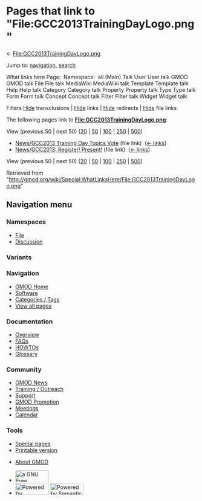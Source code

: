<div id="mw-page-base" class="noprint">

</div>

<div id="mw-head-base" class="noprint">

</div>

<div id="content" class="mw-body" role="main">

<span id="top"></span>

<div id="mw-js-message" style="display:none;">

</div>



# <span dir="auto">Pages that link to "File:GCC2013TrainingDayLogo.png"</span>

<div id="bodyContent">

<div id="contentSub">

←
[File:GCC2013TrainingDayLogo.png](/wiki/File:GCC2013TrainingDayLogo.png "File:GCC2013TrainingDayLogo.png")

</div>

<div id="jump-to-nav" class="mw-jump">

Jump to: [navigation](#mw-navigation), [search](#p-search)

</div>

<div id="mw-content-text">

What links here Page:  Namespace:  all (Main) Talk User User talk GMOD
GMOD talk File File talk MediaWiki MediaWiki talk Template Template talk
Help Help talk Category Category talk Property Property talk Type Type
talk Form Form talk Concept Concept talk Filter Filter talk Widget
Widget talk

Filters
[Hide](/mediawiki/index.php?title=Special:WhatLinksHere/File:GCC2013TrainingDayLogo.png&hidetrans=1 "Special:WhatLinksHere/File:GCC2013TrainingDayLogo.png")
transclusions \|
[Hide](/mediawiki/index.php?title=Special:WhatLinksHere/File:GCC2013TrainingDayLogo.png&hidelinks=1 "Special:WhatLinksHere/File:GCC2013TrainingDayLogo.png")
links \|
[Hide](/mediawiki/index.php?title=Special:WhatLinksHere/File:GCC2013TrainingDayLogo.png&hideredirs=1 "Special:WhatLinksHere/File:GCC2013TrainingDayLogo.png")
redirects \|
[Hide](/mediawiki/index.php?title=Special:WhatLinksHere/File:GCC2013TrainingDayLogo.png&hideimages=1 "Special:WhatLinksHere/File:GCC2013TrainingDayLogo.png")
file links

The following pages link to
**[File:GCC2013TrainingDayLogo.png](/wiki/File:GCC2013TrainingDayLogo.png "File:GCC2013TrainingDayLogo.png")**:

View (previous 50 \| next 50)
([20](/mediawiki/index.php?title=Special:WhatLinksHere/File:GCC2013TrainingDayLogo.png&limit=20 "Special:WhatLinksHere/File:GCC2013TrainingDayLogo.png")
\|
[50](/mediawiki/index.php?title=Special:WhatLinksHere/File:GCC2013TrainingDayLogo.png&limit=50 "Special:WhatLinksHere/File:GCC2013TrainingDayLogo.png")
\|
[100](/mediawiki/index.php?title=Special:WhatLinksHere/File:GCC2013TrainingDayLogo.png&limit=100 "Special:WhatLinksHere/File:GCC2013TrainingDayLogo.png")
\|
[250](/mediawiki/index.php?title=Special:WhatLinksHere/File:GCC2013TrainingDayLogo.png&limit=250 "Special:WhatLinksHere/File:GCC2013TrainingDayLogo.png")
\|
[500](/mediawiki/index.php?title=Special:WhatLinksHere/File:GCC2013TrainingDayLogo.png&limit=500 "Special:WhatLinksHere/File:GCC2013TrainingDayLogo.png"))

- [News/GCC2013 Training Day Topics
  Vote](/wiki/News/GCC2013_Training_Day_Topics_Vote "News/GCC2013 Training Day Topics Vote")
  (file link) ‎ <span class="mw-whatlinkshere-tools">([←
  links](/mediawiki/index.php?title=Special:WhatLinksHere&target=News%2FGCC2013+Training+Day+Topics+Vote "Special:WhatLinksHere"))</span>
- [News/GCC2013: Register!
  Present!](/wiki/News/GCC2013:_Register!_Present! "News/GCC2013: Register! Present!")
  (file link) ‎ <span class="mw-whatlinkshere-tools">([←
  links](/mediawiki/index.php?title=Special:WhatLinksHere&target=News%2FGCC2013%3A+Register%21+Present%21 "Special:WhatLinksHere"))</span>

View (previous 50 \| next 50)
([20](/mediawiki/index.php?title=Special:WhatLinksHere/File:GCC2013TrainingDayLogo.png&limit=20 "Special:WhatLinksHere/File:GCC2013TrainingDayLogo.png")
\|
[50](/mediawiki/index.php?title=Special:WhatLinksHere/File:GCC2013TrainingDayLogo.png&limit=50 "Special:WhatLinksHere/File:GCC2013TrainingDayLogo.png")
\|
[100](/mediawiki/index.php?title=Special:WhatLinksHere/File:GCC2013TrainingDayLogo.png&limit=100 "Special:WhatLinksHere/File:GCC2013TrainingDayLogo.png")
\|
[250](/mediawiki/index.php?title=Special:WhatLinksHere/File:GCC2013TrainingDayLogo.png&limit=250 "Special:WhatLinksHere/File:GCC2013TrainingDayLogo.png")
\|
[500](/mediawiki/index.php?title=Special:WhatLinksHere/File:GCC2013TrainingDayLogo.png&limit=500 "Special:WhatLinksHere/File:GCC2013TrainingDayLogo.png"))

</div>

<div class="printfooter">

Retrieved from
"<http://gmod.org/wiki/Special:WhatLinksHere/File:GCC2013TrainingDayLogo.png>"

</div>

<div id="catlinks" class="catlinks catlinks-allhidden">

</div>

<div class="visualClear">

</div>

</div>

</div>

<div id="mw-navigation">

## Navigation menu

<div id="mw-head">



<div id="left-navigation">

<div id="p-namespaces" class="vectorTabs" role="navigation"
aria-labelledby="p-namespaces-label">

### Namespaces

- <span id="ca-nstab-image"><a href="/wiki/File:GCC2013TrainingDayLogo.png" accesskey="c"
  title="View the file page [c]">File</a></span>
- <span id="ca-talk"><a
  href="/mediawiki/index.php?title=File_talk:GCC2013TrainingDayLogo.png&amp;action=edit&amp;redlink=1"
  accesskey="t"
  title="Discussion about the content page [t]">Discussion</a></span>

</div>

<div id="p-variants" class="vectorMenu emptyPortlet" role="navigation"
aria-labelledby="p-variants-label">

### 

### Variants[](#)

<div class="menu">

</div>

</div>

</div>

<div id="right-navigation">





</div>



</div>

</div>

</div>

<div id="mw-panel">

<div id="p-logo" role="banner">

<a href="/wiki/Main_Page"
style="background-image: url(http://gmod.org/images/GMOD-cogs.png);"
title="Visit the main page"></a>

</div>

<div id="p-Navigation" class="portal" role="navigation"
aria-labelledby="p-Navigation-label">

### Navigation

<div class="body">

- <span id="n-GMOD-Home">[GMOD Home](/wiki/Main_Page)</span>
- <span id="n-Software">[Software](/wiki/GMOD_Components)</span>
- <span id="n-Categories-.2F-Tags">[Categories /
  Tags](/wiki/Categories)</span>
- <span id="n-View-all-pages">[View all
  pages](/wiki/Special:AllPages)</span>

</div>

</div>

<div id="p-Documentation" class="portal" role="navigation"
aria-labelledby="p-Documentation-label">

### Documentation

<div class="body">

- <span id="n-Overview">[Overview](/wiki/Overview)</span>
- <span id="n-FAQs">[FAQs](/wiki/Category:FAQ)</span>
- <span id="n-HOWTOs">[HOWTOs](/wiki/Category:HOWTO)</span>
- <span id="n-Glossary">[Glossary](/wiki/Glossary)</span>

</div>

</div>

<div id="p-Community" class="portal" role="navigation"
aria-labelledby="p-Community-label">

### Community

<div class="body">

- <span id="n-GMOD-News">[GMOD News](/wiki/GMOD_News)</span>
- <span id="n-Training-.2F-Outreach">[Training /
  Outreach](/wiki/Training_and_Outreach)</span>
- <span id="n-Support">[Support](/wiki/Support)</span>
- <span id="n-GMOD-Promotion">[GMOD
  Promotion](/wiki/GMOD_Promotion)</span>
- <span id="n-Meetings">[Meetings](/wiki/Meetings)</span>
- <span id="n-Calendar">[Calendar](/wiki/Calendar)</span>

</div>

</div>

<div id="p-tb" class="portal" role="navigation"
aria-labelledby="p-tb-label">

### Tools

<div class="body">

- <span id="t-specialpages"><a href="/wiki/Special:SpecialPages" accesskey="q"
  title="A list of all special pages [q]">Special pages</a></span>
- <span id="t-print"><a
  href="/mediawiki/index.php?title=Special:WhatLinksHere/File:GCC2013TrainingDayLogo.png&amp;printable=yes"
  rel="alternate" accesskey="p"
  title="Printable version of this page [p]">Printable version</a></span>

</div>

</div>

</div>

</div>

<div id="footer" role="contentinfo">

- <span id="footer-places-about">[About
  GMOD](/wiki/GMOD:About "GMOD:About")</span>

<!-- -->

- <span id="footer-copyrightico">[<img src="http://www.gnu.org/graphics/gfdl-logo-small.png" width="88"
  height="31" alt="a GNU Free Documentation License" />](http://www.gnu.org/licenses/fdl-1.3.html)</span>
- <span id="footer-poweredbyico">[<img src="/mediawiki/skins/common/images/poweredby_mediawiki_88x31.png"
  width="88" height="31" alt="Powered by MediaWiki" />](//www.mediawiki.org/)
  [<img
  src="/mediawiki/extensions/SemanticMediaWiki/includes/../resources/images/smw_button.png"
  width="88" height="31" alt="Powered by Semantic MediaWiki" />](https://www.semantic-mediawiki.org/wiki/Semantic_MediaWiki)</span>

<div style="clear:both">

</div>

</div>
